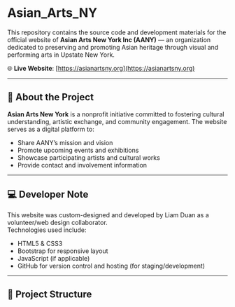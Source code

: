 # Asian_Arts_NY

This repository contains the source code and development materials for the official website of **Asian Arts New York Inc (AANY)** — an organization dedicated to preserving and promoting Asian heritage through visual and performing arts in Upstate New York.

🌐 **Live Website**: [https://asianartsny.org](https://asianartsny.org)

---

## 🎯 About the Project

**Asian Arts New York** is a nonprofit initiative committed to fostering cultural understanding, artistic exchange, and community engagement. The website serves as a digital platform to:

- Share AANY’s mission and vision
- Promote upcoming events and exhibitions
- Showcase participating artists and cultural works
- Provide contact and involvement information

---

## 💻 Developer Note

This website was custom-designed and developed by Liam Duan as a volunteer/web design collaborator.  
Technologies used include:

- HTML5 & CSS3
- Bootstrap for responsive layout
- JavaScript (if applicable)
- GitHub for version control and hosting (for staging/development)

---

## 📁 Project Structure
